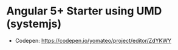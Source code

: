# Angular 5+ Starter using UMD (systemjs)

* Codepen: https://codepen.io/yomateo/project/editor/ZdYKWY